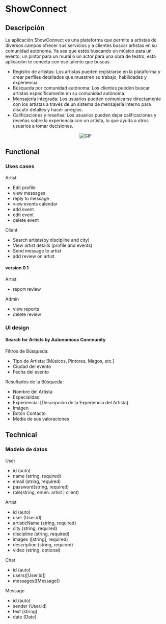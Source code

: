 # ShowConnect

## Descripción

La aplicación ShowConnect es una plataforma que permite a artistas de diversos campos ofrecer sus servicios y a clientes buscar artistas en su comunidad autónoma. Ya sea que estés buscando un músico para un evento, un pintor para un mural o un actor para una obra de teatro, esta aplicación te conecta con ese talento que buscas.

- Registro de artistas: Los artistas pueden registrarse en la plataforma y crear perfiles detallados que muestren su trabajo, habilidades y experiencia.
- Búsqueda por comunidad autónoma: Los clientes pueden buscar artistas específicamente en su comunidad autónoma.
- Mensajería integrada: Los usuarios pueden comunicarse directamente con los artistas a través de un sistema de mensajería interno para discutir detalles y hacer arreglos.
- Calificaciones y reseñas: Los usuarios pueden dejar calificaciones y reseñas sobre la experiencia con un artista, lo que ayuda a otros usuarios a tomar decisiones.

<div style="text-align: center;">
  <img src="https://media.giphy.com/media/XWKrUYz1N5J7i/giphy.gif?cid=ecf05e47vrluquvgelor4hj0w7g0l7jh6vx3497ugu2j1ffe&ep=v1_gifs_search&rid=giphy.gif&ct=g" alt="GIF">
</div>

<!-- ![](https://media.giphy.com/media/XWKrUYz1N5J7i/giphy.gif?cid=ecf05e47vrluquvgelor4hj0w7g0l7jh6vx3497ugu2j1ffe&ep=v1_gifs_search&rid=giphy.gif&ct=g) -->

## Functional

### Uses cases

Artist

- Edit profile
- view messages
- reply to message
- view events calendar
- add event
- edit event
- delete event

Client

- Search artists(by discipline and city)
- View artist details (profile and events)
- Send message to artist
- add review on artist

#### version 0.1

Artist

- report review

Admin

- view reports
- delete review

### UI design

#### Search for Artists by Autonomous Community

Filtros de Búsqueda:

- Tipo de Artista: [Músicos, Pintores, Magos, etc.]
- Ciudad del evento
- Fecha del evento

Resultados de la Búsqueda:

- Nombre del Artista
- Especialidad
- Experiencia: [Descripción de la Experiencia del Artista]
- Imágen
- Botón Contacto
- Media de sus valoraciones

## Technical

### Modelo de datos

User

- id (auto)
- name (string, required)
- email (string, required)
- password(string, required)
- role(string, enum: artist | client)

Artist

- id (auto)
- user (User.id)
- artisticName (string, required)
- city (string, required)
- discipline (string, required)
- images ([string], required)
- description (string, required)
- video (string, optional)

Chat

- id (auto)
- users([User.id])
- messages([Message])

Message

- id (auto)
- sender (User.id)
- text (string)
- date (Date)

